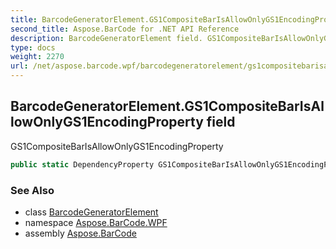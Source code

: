 ```yaml
---
title: BarcodeGeneratorElement.GS1CompositeBarIsAllowOnlyGS1EncodingProperty
second_title: Aspose.BarCode for .NET API Reference
description: BarcodeGeneratorElement field. GS1CompositeBarIsAllowOnlyGS1EncodingProperty
type: docs
weight: 2270
url: /net/aspose.barcode.wpf/barcodegeneratorelement/gs1compositebarisallowonlygs1encodingproperty/
---
```

## BarcodeGeneratorElement.GS1CompositeBarIsAllowOnlyGS1EncodingProperty field

GS1CompositeBarIsAllowOnlyGS1EncodingProperty

```csharp
public static DependencyProperty GS1CompositeBarIsAllowOnlyGS1EncodingProperty;
```

### See Also

* class [BarcodeGeneratorElement](../)
* namespace [Aspose.BarCode.WPF](../../barcodegeneratorelement/)
* assembly [Aspose.BarCode](../../../)


